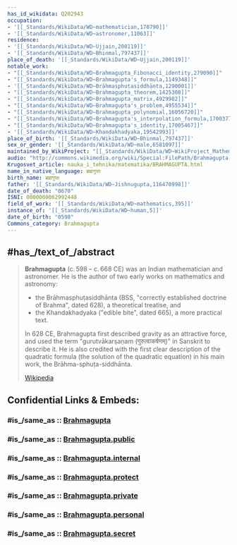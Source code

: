 ```yaml
---
has_id_wikidata: Q202943
occupation:
- '[[_Standards/WikiData/WD~mathematician,170790]]'
- '[[_Standards/WikiData/WD~astronomer,11063]]'
residence:
- '[[_Standards/WikiData/WD~Ujjain,200119]]'
- '[[_Standards/WikiData/WD~Bhinmal,797437]]'
place_of_death: '[[_Standards/WikiData/WD~Ujjain,200119]]'
notable_work:
- "[[_Standards/WikiData/WD~Brahmagupta_Fibonacci_identity,279090]]"
- "[[_Standards/WikiData/WD~Brahmagupta's_formula,1149348]]"
- '[[_Standards/WikiData/WD~Brāhmasphuṭasiddhānta,1290001]]'
- "[[_Standards/WikiData/WD~Brahmagupta_theorem,1425308]]"
- "[[_Standards/WikiData/WD~Brahmagupta_matrix,4929982]]"
- "[[_Standards/WikiData/WD~Brahmagupta's_problem,4955534]]"
- "[[_Standards/WikiData/WD~Brahmagupta_polynomial,16056720]]"
- "[[_Standards/WikiData/WD~Brahmagupta's_interpolation_formula,17003778]]"
- "[[_Standards/WikiData/WD~Brahmagupta's_identity,17005467]]"
- '[[_Standards/WikiData/WD~Khandakhadyaka,19542993]]'
place_of_birth: '[[_Standards/WikiData/WD~Bhinmal,797437]]'
sex_or_gender: '[[_Standards/WikiData/WD~male,6581097]]'
maintained_by_WikiProject: "[[_Standards/WikiData/WD~WikiProject_Mathematics,8487137]]"
audio: "http://commons.wikimedia.org/wiki/Special:FilePath/Brahmagupta.ogg"
Krugosvet_article: nauka_i_tehnika/matematika/BRAHMAGUPTA.html
name_in_native_language: ब्रह्मगुप्तः
birth_name: ब्रह्मगुप्तः
father: '[[_Standards/WikiData/WD~Jishnugupta,116470998]]'
date_of_death: "0670"
ISNI: 0000000062992448
field_of_work: '[[_Standards/WikiData/WD~mathematics,395]]'
instance_of: '[[_Standards/WikiData/WD~human,5]]'
date_of_birth: "0598"
Commons_category: Brahmagupta
---
```


## #has_/text_of_/abstract 

> **Brahmagupta**  (c. 598 – c. 668 CE) was an Indian mathematician and astronomer. 
> He is the author of two early works on mathematics and astronomy: 
> - the Brāhmasphuṭasiddhānta (BSS, "correctly established doctrine of Brahma", dated 628), 
>   a theoretical treatise, and 
> - the Khandakhadyaka ("edible bite", dated 665), a more practical text.
>
> In 628 CE, Brahmagupta first described gravity as an attractive force, 
> and used the term "gurutvākarṣaṇam (गुरुत्वाकर्षणम्)" in Sanskrit to describe it. 
> He is also credited with the first clear description of the quadratic formula 
> (the solution of the quadratic equation) in his main work, the Brāhma-sphuṭa-siddhānta.
>
> [Wikipedia](https://en.wikipedia.org/wiki/Brahmagupta)


## Confidential Links & Embeds: 

### #is_/same_as :: [Brahmagupta](Brahmagupta.md) 

### #is_/same_as :: [Brahmagupta.public](/_public/bio/People/Scientist/Middle_Age_Scientists/Brahmagupta.public.md) 

### #is_/same_as :: [Brahmagupta.internal](/_internal/bio/People/Scientist/Middle_Age_Scientists/Brahmagupta.internal.md) 

### #is_/same_as :: [Brahmagupta.protect](/_protect/bio/People/Scientist/Middle_Age_Scientists/Brahmagupta.protect.md) 

### #is_/same_as :: [Brahmagupta.private](/_private/bio/People/Scientist/Middle_Age_Scientists/Brahmagupta.private.md) 

### #is_/same_as :: [Brahmagupta.personal](/_personal/bio/People/Scientist/Middle_Age_Scientists/Brahmagupta.personal.md) 

### #is_/same_as :: [Brahmagupta.secret](/_secret/bio/People/Scientist/Middle_Age_Scientists/Brahmagupta.secret.md)

